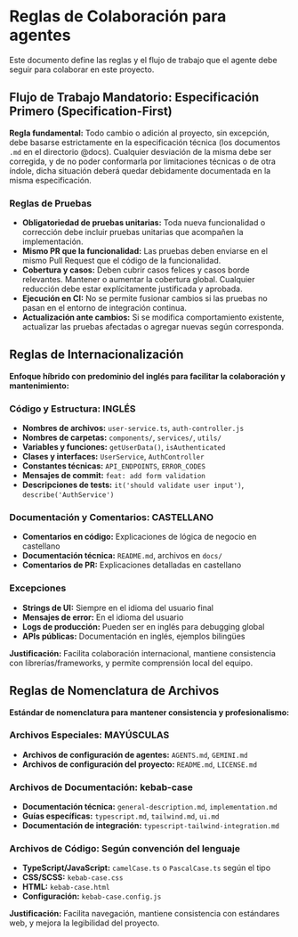 # Reglas de Colaboración para agentes

Este documento define las reglas y el flujo de trabajo que el agente debe seguir para colaborar en este proyecto.

## Flujo de Trabajo Mandatorio: Especificación Primero (Specification-First)

**Regla fundamental:** Todo cambio o adición al proyecto, sin excepción, debe basarse estrictamente en la especificación técnica (los documentos `.md` en el directorio @docs). Cualquier desviación de la misma debe ser corregida, y de no poder conformarla por limitaciones técnicas o de otra índole, dicha situación deberá quedar debidamente documentada en la misma especificación.

### Reglas de Pruebas

- **Obligatoriedad de pruebas unitarias:** Toda nueva funcionalidad o corrección debe incluir pruebas unitarias que acompañen la implementación.
- **Mismo PR que la funcionalidad:** Las pruebas deben enviarse en el mismo Pull Request que el código de la funcionalidad.
- **Cobertura y casos:** Deben cubrir casos felices y casos borde relevantes. Mantener o aumentar la cobertura global. Cualquier reducción debe estar explícitamente justificada y aprobada.
- **Ejecución en CI:** No se permite fusionar cambios si las pruebas no pasan en el entorno de integración continua.
- **Actualización ante cambios:** Si se modifica comportamiento existente, actualizar las pruebas afectadas o agregar nuevas según corresponda.

## Reglas de Internacionalización

**Enfoque híbrido con predominio del inglés para facilitar la colaboración y mantenimiento:**

### Código y Estructura: INGLÉS
- **Nombres de archivos:** `user-service.ts`, `auth-controller.js`
- **Nombres de carpetas:** `components/`, `services/`, `utils/`
- **Variables y funciones:** `getUserData()`, `isAuthenticated`
- **Clases y interfaces:** `UserService`, `AuthController`
- **Constantes técnicas:** `API_ENDPOINTS`, `ERROR_CODES`
- **Mensajes de commit:** `feat: add form validation`
- **Descripciones de tests:** `it('should validate user input')`, `describe('AuthService')`

### Documentación y Comentarios: CASTELLANO
- **Comentarios en código:** Explicaciones de lógica de negocio en castellano
- **Documentación técnica:** `README.md`, archivos en `docs/`
- **Comentarios de PR:** Explicaciones detalladas en castellano

### Excepciones
- **Strings de UI:** Siempre en el idioma del usuario final
- **Mensajes de error:** En el idioma del usuario
- **Logs de producción:** Pueden ser en inglés para debugging global
- **APIs públicas:** Documentación en inglés, ejemplos bilingües

**Justificación:** Facilita colaboración internacional, mantiene consistencia con librerías/frameworks, y permite comprensión local del equipo.

## Reglas de Nomenclatura de Archivos

**Estándar de nomenclatura para mantener consistencia y profesionalismo:**

### Archivos Especiales: MAYÚSCULAS
- **Archivos de configuración de agentes:** `AGENTS.md`, `GEMINI.md`
- **Archivos de configuración del proyecto:** `README.md`, `LICENSE.md`

### Archivos de Documentación: kebab-case
- **Documentación técnica:** `general-description.md`, `implementation.md`
- **Guías específicas:** `typescript.md`, `tailwind.md`, `ui.md`
- **Documentación de integración:** `typescript-tailwind-integration.md`

### Archivos de Código: Según convención del lenguaje
- **TypeScript/JavaScript:** `camelCase.ts` o `PascalCase.ts` según el tipo
- **CSS/SCSS:** `kebab-case.css`
- **HTML:** `kebab-case.html`
- **Configuración:** `kebab-case.config.js`

**Justificación:** Facilita navegación, mantiene consistencia con estándares web, y mejora la legibilidad del proyecto.
